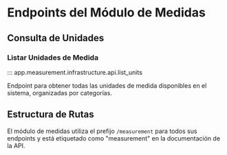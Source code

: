 # Endpoints del Módulo de Medidas

## Consulta de Unidades

### Listar Unidades de Medida

::: app.measurement.infrastructure.api.list_units

Endpoint para obtener todas las unidades de medida disponibles en el sistema, organizadas por categorías.

## Estructura de Rutas

El módulo de medidas utiliza el prefijo `/measurement` para todos sus endpoints y está etiquetado como "measurement" en la documentación de la API.
